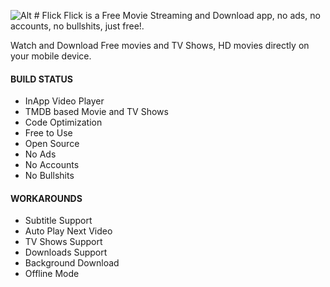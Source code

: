 ![Alt](https://github.com/wendale1231/Flickv2/raw/master/android/app/src/main/res/mipmap-xxxhdpi/ic_launcher.png "Title") # Flick
Flick is a Free Movie Streaming and Download app, no ads, no accounts, no bullshits, just free!.

Watch and Download Free movies and TV Shows, HD movies directly on your mobile device.

#### BUILD STATUS ####

* InApp Video Player
* TMDB based Movie and TV Shows
* Code Optimization
* Free to Use
* Open Source
* No Ads
* No Accounts
* No Bullshits


#### WORKAROUNDS ####

* Subtitle Support
* Auto Play Next Video
* TV Shows Support
* Downloads Support
* Background Download
* Offline Mode
